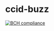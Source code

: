 # ccid-buzz

[![BCH compliance](https://bettercodehub.com/edge/badge/dolber/ccid-buzz?branch=master)](https://bettercodehub.com/)
